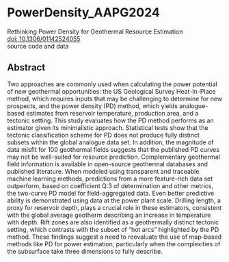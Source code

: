 # PowerDensity_AAPG2024<br>
Rethinking Power Density for Geothermal Resource Estimation<br>
[doi: 10.1306/01142524055](https://doi.org/10.1306/01142524055)<br>
source code and data

## Abstract
Two approaches are commonly used when calculating the power potential of new geothermal opportunities: the US Geological 
Survey Heat-In-Place method, which requires inputs that may be challenging to determine for new prospects, and the power 
density (PD) method, which yields analogue-based estimates from reservoir temperature, production area, and a tectonic setting.
This study evaluates how the PD method performs as an estimator given its minimalistic approach. Statistical tests show that the
tectonic classification scheme for PD does not produce fully distinct subsets within the global analogue data set. In addition, the
magnitude of data misfit for 100 geothermal fields suggests that the published PD curves may not be well-suited for resource 
prediction. Complementary geothermal field information is available in open-source geothermal databases and published literature. 
When modeled using transparent and traceable machine learning methods, predictions from a more feature-rich data set outperform, 
based on coefficient Q:3 of determination and other metrics, the two-curve PD model for field-aggregated data. Even better
predictive ability is demonstrated using data at the power plant scale. Drilling length, a proxy for reservoir depth, plays a crucial
role in these estimators, consistent with the global average geotherm describing an increase in temperature with depth. Rift
zones are also identified as a geothermally distinct tectonic setting, which contrasts with the subset of “hot arcs” highlighted by
the PD method. These findings suggest a need to reevaluate the use of map-based methods like PD for power estimation, particularly 
when the complexities of the subsurface take three dimensions to fully describe.
